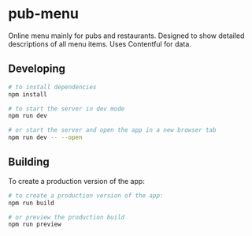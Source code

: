 # pub-menu

Online menu mainly for pubs and restaurants. Designed to show detailed descriptions of all menu items. Uses Contentful for data.

## Developing

```bash
# to install dependencies
npm install

# to start the server in dev mode
npm run dev

# or start the server and open the app in a new browser tab
npm run dev -- --open
```

## Building

To create a production version of the app:

```bash
# to create a production version of the app:
npm run build

# or preview the production build
npm run preview
```